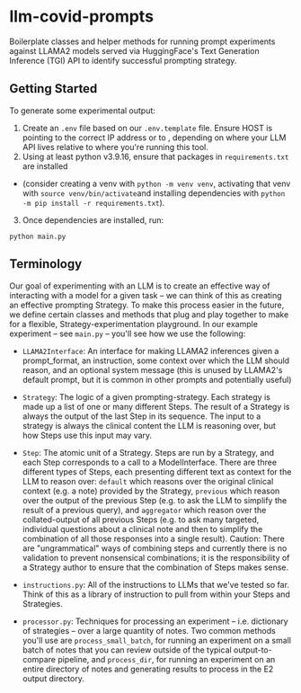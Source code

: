 # llm-covid-prompts

Boilerplate classes and helper methods for running prompt experiments against LLAMA2 models served via
HuggingFace's Text Generation Inference (TGI) API to identify successful prompting strategy.

## Getting Started

To generate some experimental output:

1. Create an `.env` file based on our `.env.template` file. Ensure HOST is pointing to the correct IP address or to , depending on where your LLM API lives relative to where you're running this tool.
2. Using at least python v3.9.16, ensure that packages in `requirements.txt` are installed 
  - (consider creating a venv with `python -m venv venv`, activating that venv with `source venv/bin/activate`and installing dependencies with `python -m pip install -r requirements.txt`).
3. Once dependencies are installed, run:

```shell
python main.py
```

## Terminology

Our goal of experimenting with an LLM is to create an effective way of interacting with a model for
a given task – we can think of this as creating an effective prompting Strategy. To make this process
easier in the future, we define certain classes and methods that plug and play together to make for a
flexible, Strategy-experimentation playground. In our example experiment – see `main.py` – you'll see how we use the following:

- `LLAMA2Interface`: An interface for making LLAMA2 inferences given a prompt_format, an instruction,
  some context over which the LLM should reason, and an optional system message (this is unused by
  LLAMA2's default prompt, but it is common in other prompts and potentially useful)

- `Strategy`: The logic of a given prompting-strategy. Each strategy is made up a list of one or
  many different Steps. The result of a Strategy is always the output of the last Step in its sequence.
  The input to a strategy is always the clinical content the LLM is reasoning over, but how Steps use this input may vary.

- `Step`: The atomic unit of a Strategy. Steps are run by a Strategy, and each Step corresponds to
  a call to a ModelInterface. There are three different types of Steps, each presenting different text
  as context for the LLM to reason over: `default` which reasons over the original clinical context
  (e.g. a note) provided by the Strategy, `previous` which reason over the output of the previous Step
  (e.g. to ask the LLM to simplify the result of a previous query), and `aggregator` which reason over
  the collated-output of all previous Steps (e.g. to ask many targeted, individual questions about a
  clinical note and then to simplify the combination of all those responses into a single result).
  Caution: There are "ungrammatical" ways of combining steps and currently there is no validation to
  prevent nonsensical combinations; it is the responsibility of a Strategy author to ensure that the
  combination of Steps makes sense.

- `instructions.py`: All of the instructions to LLMs that we've tested so far. Think of this as a
  library of instruction to pull from within your Steps and Strategies.

- `processor.py`: Techniques for processing an experiment – i.e. dictionary of strategies – over a
  large quantity of notes. Two common methods you'll use are `process_small_batch`, for running an
  experiment on a small batch of notes that you can review outside of the typical output-to-compare
  pipeline, and `process_dir`, for running an experiment on an entire directory of notes and generating
  results to process in the E2 output directory.
